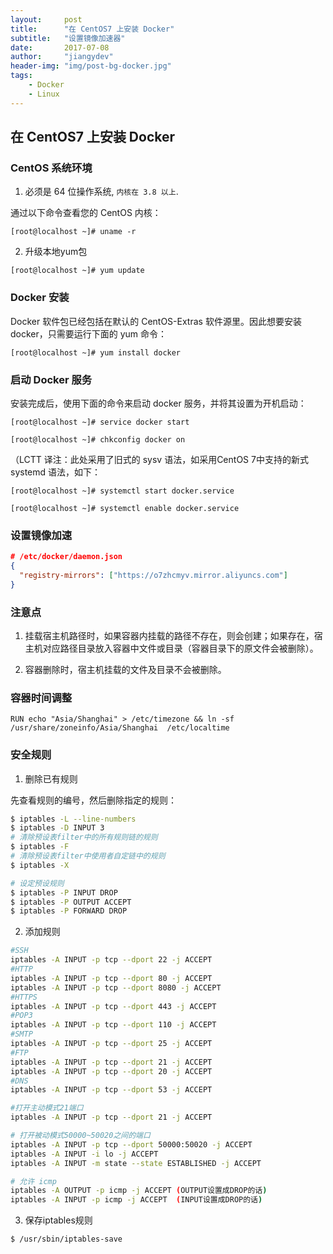 ```yaml
---
layout:     post
title:      "在 CentOS7 上安装 Docker"
subtitle:   "设置镜像加速器"
date:       2017-07-08
author:     "jiangydev"
header-img: "img/post-bg-docker.jpg"
tags:
    - Docker
    - Linux
---
```


## 在 CentOS7 上安装 Docker

### CentOS 系统环境

1. 必须是 64 位操作系统, `内核在 3.8 以上`.

通过以下命令查看您的 CentOS 内核：

`[root@localhost ~]# uname -r`

2. 升级本地yum包

`[root@localhost ~]# yum update `

### Docker 安装

Docker 软件包已经包括在默认的 CentOS-Extras 软件源里。因此想要安装 docker，只需要运行下面的 yum 命令：

`[root@localhost ~]# yum install docker`

### 启动 Docker 服务

安装完成后，使用下面的命令来启动 docker 服务，并将其设置为开机启动：

`[root@localhost ~]# service docker start`

`[root@localhost ~]# chkconfig docker on`

（LCTT 译注：此处采用了旧式的 sysv 语法，如采用CentOS 7中支持的新式 systemd 语法，如下：

`[root@localhost ~]# systemctl start docker.service`

`[root@localhost ~]# systemctl enable docker.service`

### 设置镜像加速

```json
# /etc/docker/daemon.json
{
  "registry-mirrors": ["https://o7zhcmyv.mirror.aliyuncs.com"]
}
```

### 注意点

1. 挂载宿主机路径时，如果容器内挂载的路径不存在，则会创建；如果存在，宿主机对应路径目录放入容器中文件或目录（容器目录下的原文件会被删除）。

2. 容器删除时，宿主机挂载的文件及目录不会被删除。

### 容器时间调整

```
RUN echo "Asia/Shanghai" > /etc/timezone && ln -sf /usr/share/zoneinfo/Asia/Shanghai  /etc/localtime
```


### 安全规则

1. 删除已有规则

先查看规则的编号，然后删除指定的规则：

```sh
$ iptables -L --line-numbers
$ iptables -D INPUT 3
# 清除预设表filter中的所有规则链的规则
$ iptables -F
# 清除预设表filter中使用者自定链中的规则
$ iptables -X

# 设定预设规则
$ iptables -P INPUT DROP
$ iptables -P OUTPUT ACCEPT
$ iptables -P FORWARD DROP
```


2. 添加规则

```sh
#SSH
iptables -A INPUT -p tcp --dport 22 -j ACCEPT
#HTTP
iptables -A INPUT -p tcp --dport 80 -j ACCEPT
iptables -A INPUT -p tcp --dport 8080 -j ACCEPT
#HTTPS
iptables -A INPUT -p tcp --dport 443 -j ACCEPT
#POP3
iptables -A INPUT -p tcp --dport 110 -j ACCEPT
#SMTP
iptables -A INPUT -p tcp --dport 25 -j ACCEPT
#FTP
iptables -A INPUT -p tcp --dport 21 -j ACCEPT
iptables -A INPUT -p tcp --dport 20 -j ACCEPT
#DNS
iptables -A INPUT -p tcp --dport 53 -j ACCEPT

#打开主动模式21端口
iptables -A INPUT -p tcp --dport 21 -j ACCEPT

# 打开被动模式50000~50020之间的端口
iptables -A INPUT -p tcp --dport 50000:50020 -j ACCEPT
iptables -A INPUT -i lo -j ACCEPT
iptables -A INPUT -m state --state ESTABLISHED -j ACCEPT

# 允许 icmp
iptables -A OUTPUT -p icmp -j ACCEPT (OUTPUT设置成DROP的话)
iptables -A INPUT -p icmp -j ACCEPT  (INPUT设置成DROP的话)
```

3. 保存iptables规则

```sh
$ /usr/sbin/iptables-save
```